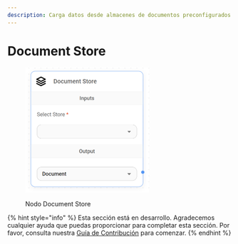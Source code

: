```yaml
---
description: Carga datos desde almacenes de documentos preconfigurados.
---
```


# Document Store

<figure><img src="../../../../.gitbook/assets/image (6) (1) (1) (1) (1) (1) (1) (1).png" alt="" width="278"><figcaption><p>Nodo Document Store</p></figcaption></figure>

{% hint style="info" %}
Esta sección está en desarrollo. Agradecemos cualquier ayuda que puedas proporcionar para completar esta sección. Por favor, consulta nuestra [Guía de Contribución](../../../../contributing/) para comenzar.
{% endhint %}
